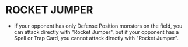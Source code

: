 
# ROCKET JUMPER

*   If your opponent has only Defense Position monsters on the field, you can attack directly with "Rocket Jumper", but if your opponent has a Spell or Trap Card, you cannot attack directly with "Rocket Jumper".

  